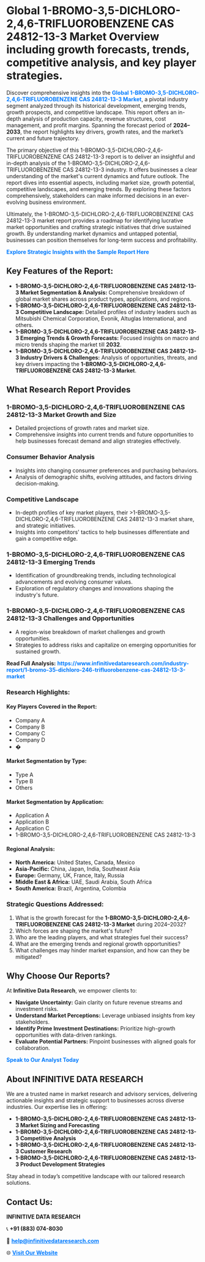 <h1>Global 1-BROMO-3,5-DICHLORO-2,4,6-TRIFLUOROBENZENE CAS 24812-13-3 Market Overview including growth forecasts, trends, competitive analysis, and key player strategies.</h1>
<p>
Discover comprehensive insights into the 
<a href="https://www.infinitivedataresearch.com/industry-report/1-bromo-35-dichloro-246-trifluorobenzene-cas-24812-13-3-market" rel="dofollow" style="color: #007BFF; text-decoration: none;"><strong>Global 1-BROMO-3,5-DICHLORO-2,4,6-TRIFLUOROBENZENE CAS 24812-13-3 Market</strong></a>, a pivotal industry segment analyzed through its historical development, emerging trends, growth prospects, and competitive landscape. This report offers an in-depth analysis of production capacity, revenue structures, cost management, and profit margins. Spanning the forecast period of <strong>2024–2033</strong>, the report highlights key drivers, growth rates, and the market’s current and future trajectory.
</p>
<p>
The primary objective of this 1-BROMO-3,5-DICHLORO-2,4,6-TRIFLUOROBENZENE CAS 24812-13-3 report is to deliver an insightful and in-depth analysis of the 1-BROMO-3,5-DICHLORO-2,4,6-TRIFLUOROBENZENE CAS 24812-13-3 industry. It offers businesses a clear understanding of the market's current dynamics and future outlook. The report dives into essential aspects, including market size, growth potential, competitive landscapes, and emerging trends. By exploring these factors comprehensively, stakeholders can make informed decisions in an ever-evolving business environment.
</p>
<p>
Ultimately, the 1-BROMO-3,5-DICHLORO-2,4,6-TRIFLUOROBENZENE CAS 24812-13-3 market report provides a roadmap for identifying lucrative market opportunities and crafting strategic initiatives that drive sustained growth. By understanding market dynamics and untapped potential, businesses can position themselves for long-term success and profitability.
</p>
<p>
<a href="https://www.infinitivedataresearch.com/request-sample/reportId=102722" style="color: #007BFF; text-decoration: none;"><strong>Explore Strategic Insights with the Sample Report Here</strong></a>
</p>

<h2>Key Features of the Report:</h2>
<ul>
<li><strong>1-BROMO-3,5-DICHLORO-2,4,6-TRIFLUOROBENZENE CAS 24812-13-3 Market Segmentation & Analysis:</strong> Comprehensive breakdown of global market shares across product types, applications, and regions.</li>
<li><strong>1-BROMO-3,5-DICHLORO-2,4,6-TRIFLUOROBENZENE CAS 24812-13-3 Competitive Landscape:</strong> Detailed profiles of industry leaders such as Mitsubishi Chemical Corporation, Evonik, Altuglas International, and others.</li>
<li><strong>1-BROMO-3,5-DICHLORO-2,4,6-TRIFLUOROBENZENE CAS 24812-13-3 Emerging Trends & Growth Forecasts:</strong> Focused insights on macro and micro trends shaping the market till <strong>2032</strong>.</li>
<li><strong>1-BROMO-3,5-DICHLORO-2,4,6-TRIFLUOROBENZENE CAS 24812-13-3 Industry Drivers & Challenges:</strong> Analysis of opportunities, threats, and key drivers impacting the <strong>1-BROMO-3,5-DICHLORO-2,4,6-TRIFLUOROBENZENE CAS 24812-13-3 Market</strong>.</li>
</ul>

<h2>What Research Report Provides</h2>
<h3>1-BROMO-3,5-DICHLORO-2,4,6-TRIFLUOROBENZENE CAS 24812-13-3 Market Growth and Size</h3>
<ul>
<li>Detailed projections of growth rates and market size.</li>
<li>Comprehensive insights into current trends and future opportunities to help businesses forecast demand and align strategies effectively.</li>
</ul>

<h3>Consumer Behavior Analysis</h3>
<ul>
<li>Insights into changing consumer preferences and purchasing behaviors.</li>
<li>Analysis of demographic shifts, evolving attitudes, and factors driving decision-making.</li>
</ul>

<h3>Competitive Landscape</h3>
<ul>
<li>In-depth profiles of key market players, their >1-BROMO-3,5-DICHLORO-2,4,6-TRIFLUOROBENZENE CAS 24812-13-3 market share, and strategic initiatives.</li>
<li>Insights into competitors' tactics to help businesses differentiate and gain a competitive edge.</li>
</ul>

<h3>1-BROMO-3,5-DICHLORO-2,4,6-TRIFLUOROBENZENE CAS 24812-13-3 Emerging Trends</h3>
<ul>
<li>Identification of groundbreaking trends, including technological advancements and evolving consumer values.</li>
<li>Exploration of regulatory changes and innovations shaping the industry's future.</li>
</ul>

<h3>1-BROMO-3,5-DICHLORO-2,4,6-TRIFLUOROBENZENE CAS 24812-13-3 Challenges and Opportunities</h3>
<ul>
<li>A region-wise breakdown of market challenges and growth opportunities.</li>
<li>Strategies to address risks and capitalize on emerging opportunities for sustained growth.</li>
</ul>
<p><strong>Read Full Analysis:</strong> <a href="https://www.infinitivedataresearch.com/industry-report/1-bromo-35-dichloro-246-trifluorobenzene-cas-24812-13-3-market" rel="dofollow" style="color: #007BFF; text-decoration: none;"><strong>https://www.infinitivedataresearch.com/industry-report/1-bromo-35-dichloro-246-trifluorobenzene-cas-24812-13-3-market</strong></a></p>
<h3>Research Highlights:</h3>
<h4>Key Players Covered in the Report:</h4>
<ul><li>Company A</li><li>Company B</li><li>Company C</li><li>Company D</li><li>�</li></ul>
<h4>Market Segmentation by Type:</h4>
<ul><li>Type A</li><li>Type B</li><li>Others</li></ul>
<h4>Market Segmentation by Application:</h4>
<ul><li>Application A</li><li>Application B</li><li>Application C</li><li>1-BROMO-3,5-DICHLORO-2,4,6-TRIFLUOROBENZENE CAS 24812-13-3</li></ul>

<h4>Regional Analysis:</h4>
<ul>
<li><strong>North America:</strong> United States, Canada, Mexico</li>
<li><strong>Asia-Pacific:</strong> China, Japan, India, Southeast Asia</li>
<li><strong>Europe:</strong> Germany, UK, France, Italy, Russia</li>
<li><strong>Middle East & Africa:</strong> UAE, Saudi Arabia, South Africa</li>
<li><strong>South America:</strong> Brazil, Argentina, Colombia</li>
</ul>

<h3>Strategic Questions Addressed:</h3>
<ol>
<li>What is the growth forecast for the <strong>1-BROMO-3,5-DICHLORO-2,4,6-TRIFLUOROBENZENE CAS 24812-13-3 Market</strong> during 2024–2032?</li>
<li>Which forces are shaping the market's future?</li>
<li>Who are the leading players, and what strategies fuel their success?</li>
<li>What are the emerging trends and regional growth opportunities?</li>
<li>What challenges may hinder market expansion, and how can they be mitigated?</li>
</ol>

<h2>Why Choose Our Reports?</h2>
<p>At <strong>Infinitive Data Research</strong>, we empower clients to:</p>
<ul>
<li><strong>Navigate Uncertainty:</strong> Gain clarity on future revenue streams and investment risks.</li>
<li><strong>Understand Market Perceptions:</strong> Leverage unbiased insights from key stakeholders.</li>
<li><strong>Identify Prime Investment Destinations:</strong> Prioritize high-growth opportunities with data-driven rankings.</li>
<li><strong>Evaluate Potential Partners:</strong> Pinpoint businesses with aligned goals for collaboration.</li>
</ul>
<p><a href="https://www.infinitivedataresearch.com/industry-report/1-bromo-35-dichloro-246-trifluorobenzene-cas-24812-13-3-market" rel="dofollow" style="color: #007BFF; text-decoration: none;"><strong>Speak to Our Analyst Today</strong></a></p>

<h2>About INFINITIVE DATA RESEARCH</h2>
<p>We are a trusted name in market research and advisory services, delivering actionable insights and strategic support to businesses across diverse industries. Our expertise lies in offering:</p>
<ul>
<li><strong>1-BROMO-3,5-DICHLORO-2,4,6-TRIFLUOROBENZENE CAS 24812-13-3 Market Sizing and Forecasting</strong></li>
<li><strong>1-BROMO-3,5-DICHLORO-2,4,6-TRIFLUOROBENZENE CAS 24812-13-3 Competitive Analysis</strong></li>
<li><strong>1-BROMO-3,5-DICHLORO-2,4,6-TRIFLUOROBENZENE CAS 24812-13-3 Customer Research</strong></li>
<li><strong>1-BROMO-3,5-DICHLORO-2,4,6-TRIFLUOROBENZENE CAS 24812-13-3 Product Development Strategies</strong></li>
</ul>
<p>Stay ahead in today’s competitive landscape with our tailored research solutions.</p>

<h2>Contact Us:</h2>
<p><strong>INFINITIVE DATA RESEARCH</strong></p>
<p>📞 <strong>+91 (883) 074-8030</strong></p>
<p>📧 <strong><a href="mailto:help@infinitivedataresearch.com" style="color: #007BFF;">help@infinitivedataresearch.com</a></strong></p>
<p>🌐 <strong><a href="https://www.infinitivedataresearch.com" rel="dofollow" style="color: #007BFF;">Visit Our Website</a></strong></p>